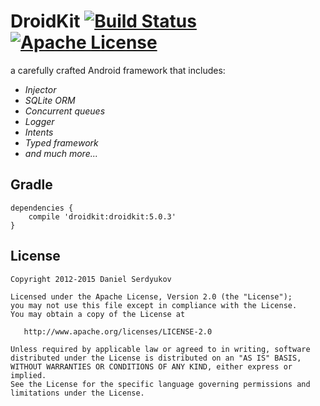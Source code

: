 # DroidKit [![Build Status](https://travis-ci.org/DanielSerdyukov/droidkit.svg?branch=master)](https://travis-ci.org/DanielSerdyukov/droidkit) [![Apache License](https://img.shields.io/badge/license-Apache%20v2-blue.svg) ](https://github.com/DanielSerdyukov/droidkit/blob/master/LICENSE)

a carefully crafted Android framework that includes:

* *Injector*
* *SQLite ORM*
* *Concurrent queues*
* *Logger*
* *Intents*
* *Typed framework*
* *and much more...*

Gradle
--------

    dependencies {
        compile 'droidkit:droidkit:5.0.3'
    }

License
-------

    Copyright 2012-2015 Daniel Serdyukov

    Licensed under the Apache License, Version 2.0 (the "License");
    you may not use this file except in compliance with the License.
    You may obtain a copy of the License at

       http://www.apache.org/licenses/LICENSE-2.0

    Unless required by applicable law or agreed to in writing, software
    distributed under the License is distributed on an "AS IS" BASIS,
    WITHOUT WARRANTIES OR CONDITIONS OF ANY KIND, either express or implied.
    See the License for the specific language governing permissions and
    limitations under the License.

